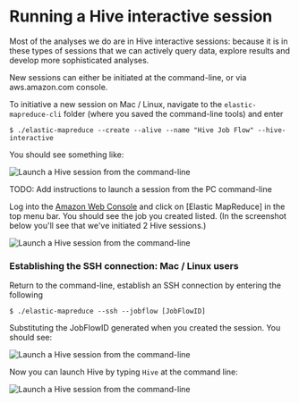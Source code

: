 # Running a Hive interactive session

Most of the analyses we do are in Hive interactive sessions: because it is in these types of sessions that we can actively query data, explore results and develop more sophisticated analyses.

New sessions can either be initiated at the command-line, or via aws.amazon.com console. 

To initiative a new session on Mac / Linux, navigate to the `elastic-mapreduce-cli` folder (where you saved the command-line tools) and enter

	$ ./elastic-mapreduce --create --alive --name "Hive Job Flow" --hive-interactive

You should see something like:

![Launch a Hive session from the command-line](/snowplow/snowplow/raw/master/docs/images/emr-guide/run-hive-interactive-session-1.tiff)

TODO: Add instructions to launch a session from the PC command-line

Log into the [Amazon Web Console](https://console.aws.amazon.com/console/home) and click on [Elastic MapReduce] in the top menu bar. You should see the job you created listed. (In the screenshot below you'll see that we've initiated 2 Hive sessions.)

![Launch a Hive session from the command-line](/snowplow/snowplow/raw/master/docs/images/emr-guide/run-hive-interactive-session-2.tiff)

### Establishing the SSH connection: Mac / Linux users

Return to the command-line, establish an SSH connection by entering the following

	$ ./elastic-mapreduce --ssh --jobflow [JobFlowID]

Substituting the JobFlowID generated when you created the session. You should see:

![Launch a Hive session from the command-line](/snowplow/snowplow/raw/master/docs/images/emr-guide/run-hive-interactive-session-3.tiff)

Now you can launch Hive by typing `Hive` at the command line:

![Launch a Hive session from the command-line](/snowplow/snowplow/raw/master/docs/images/emr-guide/run-hive-interactive-session-4.tiff)



